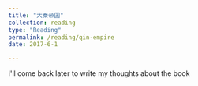 ```yaml
---
title: "大秦帝国"
collection: reading
type: "Reading"
permalink: /reading/qin-empire
date: 2017-6-1

---
```

I'll come back later to write my thoughts about the book
